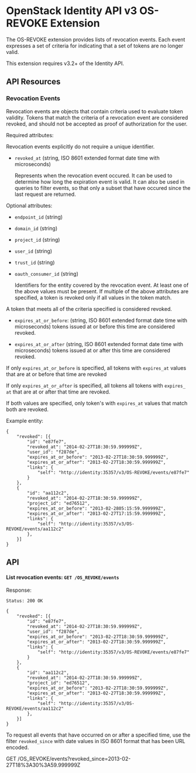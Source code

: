 OpenStack Identity API v3 OS-REVOKE Extension
============================================

The OS-REVOKE extension provides lists of revocation events.  Each event
expresses a set of criteria for indicating that a set of tokens are no longer
valid.

This extension requires v3.2+ of the Identity API.

API Resources
-------------

### Revocation Events

Revocation events are objects that contain criteria used to evaluate token
validity.  Tokens that match the criteria of a revocation event are considered
revoked, and should not be accepted as proof of authorization for the user.

Required attributes:

Revocation events explicitly do not require a unique identifier.

- `revoked_at` (string, ISO 8601 extended format date time with microseconds)

  Represents when the revocation event occured. It can be used to determine how
  long the expiration event is valid.  It can also be used in queries to filter
  events, so that only a subset that have occured since the last request are
  returned.


Optional attributes:


- `endpoint_id` (string)
- `domain_id` (string)
- `project_id` (string)
- `user_id` (string)
- `trust_id` (string)
- `oauth_consumer_id` (string)

  Identifiers for the entity covered by the revocation event.
  At least one of the above values must be present.  If multiple of the above
  attributes are specified, a token is revoked only if all values in  the token
  match.



A token that meets all of the criteria specified is considered revoked.


- `expires_at_or_before`:
    (string, ISO 8601 extended format date time with microseconds)
    tokens issued at or before this time are considered revoked.

- `expires_at_or_after`
    (string, ISO 8601 extended format date time with microseconds)
    tokens issued at or after this time are considered revoked.

If only `expires_at_or_before` is specified, all tokens with `expires_at`
values that are at or before that time are revoked

If only `expires_at_or_after` is specified, all tokens all tokens with
`expires_ at` that are at or after that time are revoked.

If both values are specified, only token's with `expires_at` values that
match both are revoked.


Example entity:

    {
        "revoked": [{
            "id": "e87fe7",
            "revoked_at": "2014-02-27T18:30:59.999999Z",
            "user_id": "f287de",
            "expires_at_or_before": "2013-02-27T18:30:59.999999Z",
            "expires_at_or_after": "2013-02-27T18:30:59.999999Z",
            "links": {
                "self": "http://identity:35357/v3/OS-REVOKE/events/e87fe7"
            }
        },
        {
            "id": "aa112c2",
            "revoked_at": "2014-02-27T18:30:59.999999Z",
            "project_id": "ed76512",
            "expires_at_or_before": "2013-02-2805:15:59.999999Z",
            "expires_at_or_after": "2013-02-27T17:15:59.999999Z",
            "links": {
                "self": "http://identity:35357/v3/OS-REVOKE/events/aa112c2"
            },
        }]
    }


API
---

#### List revocation events: `GET /OS_REVOKE/events`

Response:

    Status: 200 OK

    {
        "revoked": [{
            "id": "e87fe7",
            "revoked_at": "2014-02-27T18:30:59.999999Z",
            "user_id": "f287de",
            "expires_at_or_before": "2013-02-27T18:30:59.999999Z",
            "expires_at_or_after": "2013-02-27T18:30:59.999999Z",
            "links": {
                "self": "http://identity:35357/v3/OS-REVOKE/events/e87fe7"
            }
        },
        {
            "id": "aa112c2",
            "revoked_at": "2014-02-27T18:30:59.999999Z",
            "project_id": "ed76512",
            "expires_at_or_before": "2013-02-27T18:30:59.999999Z",
            "expires_at_or_after": "2013-02-27T18:30:59.999999Z",
            "links": {
                "self": "http://identity:35357/v3/OS-REVOKE/events/aa112c2"
            },
        }]
    }


To request all events that have occurred on or after a specified time, use the
filter `revoked_since` with date values in ISO 8601 format that has been URL
encoded.

GET /OS_REVOKE/events?revoked_since=2013-02-27T18%3A30%3A59.999999Z
